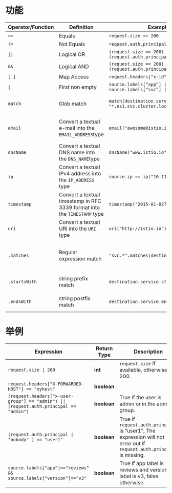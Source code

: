 # 功能

| Operator/Function | Definition                                                   | Example                                                      | Description                                                  |
| ----------------- | ------------------------------------------------------------ | ------------------------------------------------------------ | ------------------------------------------------------------ |
| `==`              | Equals                                                       | `request.size == 200`                                        |                                                              |
| `!=`              | Not Equals                                                   | `request.auth.principal != "admin"`                          |                                                              |
| `\|\|`            | Logical OR                                                   | `(request.size == 200) \|\| (request.auth.principal == “admin”)` |                                                              |
| `&&`              | Logical AND                                                  | `(request.size == 200) && (request.auth.principal == "admin")` |                                                              |
| `[ ]`             | Map Access                                                   | `request.headers["x-id"]`                                    |                                                              |
| `\|`              | First non empty                                              | `source.labels[“app”] \| source.labels[“svc”] \| “unknown”`  |                                                              |
| `match`           | Glob match                                                   | `match(destination.service, "*.ns1.svc.cluster.local")`      | Matches prefix or suffix based on the location of `*`        |
| `email`           | Convert a textual e-mail into the `EMAIL_ADDRESS`type        | `email("awesome@istio.io")`                                  | Use the `email` function to create an `EMAIL_ADDRESS`literal. |
| `dnsName`         | Convert a textual DNS name into the `DNS_NAME`type           | `dnsName("www.istio.io")`                                    | Use the `dnsName` function to create a `DNS_NAME`literal.    |
| `ip`              | Convert a textual IPv4 address into the `IP_ADDRESS` type    | `source.ip == ip("10.11.12.13")`                             | Use the `ip` function to create an `IP_ADDRESS` literal.     |
| `timestamp`       | Convert a textual timestamp in RFC 3339 format into the `TIMESTAMP` type | `timestamp("2015-01-02T15:04:35Z")`                          | Use the `timestamp` function to create a `TIMESTAMP`literal. |
| `uri`             | Convert a textual URI into the `URI` type                    | `uri("http://istio.io")`                                     | Use the `uri` function to create a `URI` literal.            |
| `.matches`        | Regular expression match                                     | `"svc.*".matches(destination.service)`                       | Matches `destination.service` against regular expression pattern `"svc.*"`. |
| `.startsWith`     | string prefix match                                          | `destination.service.startsWith("acme")`                     | Checks whether `destination.service` starts with `"acme"`.   |
| `.endsWith`       | string postfix match                                         | `destination.service.endsWith("acme")`                       | Checks whether `destination.service` ends with `"acme"`.     |

# 举例

| Expression                                                   | Return Type | Description                                                  |
| ------------------------------------------------------------ | ----------- | ------------------------------------------------------------ |
| `request.size \| 200`                                        | **int**     | `request.size` if available, otherwise 200.                  |
| `request.headers["X-FORWARDED-HOST"] == "myhost"`            | **boolean** |                                                              |
| `(request.headers["x-user-group"] == "admin") \|\| (request.auth.principal == "admin")` | **boolean** | True if the user is admin or in the admin group.             |
| `(request.auth.principal \| "nobody" ) == "user1"`           | **boolean** | True if `request.auth.principal` is “user1”, The expression will not error out if `request.auth.principal` is missing. |
| `source.labels["app"]=="reviews" && source.labels["version"]=="v3"` | **boolean** | True if app label is reviews and version label is v3, false otherwise. |

